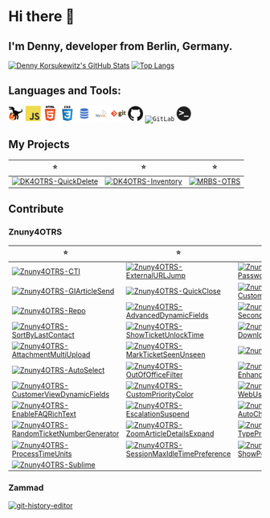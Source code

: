 # Hi there 👋

## I'm Denny, developer from Berlin, Germany.

<!--
- 🔭 I’m currently working on ...
- 🌱 I’m currently learning ...
- 👯 I’m looking to collaborate on ...
- 🤔 I’m looking for help with ...
- 💬 Ask me about ...
- 📫 How to reach me: ...
- 😄 Pronouns: ...
- ⚡ Fun fact: ...
-->

[![Denny Korsukewitz's GitHub Stats](https://github-readme-stats.vercel.app/api?username=dennykorsukewitz&show_icons=true&include_all_commits=true)](https://github.com/dennykorsukewitz) [![Top Langs](https://github-readme-stats.vercel.app/api/top-langs/?username=dennykorsukewitz&layout=compact)](https://github.com/dennykorsukewitz)

## Languages and Tools:

<code><img alt="Perl" height="30" src="https://raw.githubusercontent.com/github/explore/80688e429a7d4ef2fca1e82350fe8e3517d3494d/topics/perl/perl.png"></code>
<code><img alt="JavaScript" height="30" src="https://raw.githubusercontent.com/github/explore/80688e429a7d4ef2fca1e82350fe8e3517d3494d/topics/javascript/javascript.png"></code>
<code><img alt="HTML5" height="30" src="https://raw.githubusercontent.com/github/explore/80688e429a7d4ef2fca1e82350fe8e3517d3494d/topics/html/html.png"></code>
<code><img alt="CSS3" height="30" src="https://raw.githubusercontent.com/github/explore/80688e429a7d4ef2fca1e82350fe8e3517d3494d/topics/css/css.png"></code>
<code><img alt="SQL" width="30px" src="https://raw.githubusercontent.com/github/explore/80688e429a7d4ef2fca1e82350fe8e3517d3494d/topics/sql/sql.png" /></code>
<code><img alt="MySQL" width="30px" src="https://raw.githubusercontent.com/github/explore/80688e429a7d4ef2fca1e82350fe8e3517d3494d/topics/mysql/mysql.png" /></code>
<code><img alt="Git" width="30px" src="https://raw.githubusercontent.com/github/explore/80688e429a7d4ef2fca1e82350fe8e3517d3494d/topics/git/git.png" /></code>
<code><img alt="GitHub" width="30px" src="https://raw.githubusercontent.com/github/explore/78df643247d429f6cc873026c0622819ad797942/topics/github/github.png" /></code>
<code><img alt="GitLab" width="30px" src="https://about.gitlab.com/images/press/logo/png/gitlab-icon-rgb.png" /></code>
<code><img alt="Terminal" width="30px" src="https://raw.githubusercontent.com/github/explore/80688e429a7d4ef2fca1e82350fe8e3517d3494d/topics/terminal/terminal.png" /></code>

## My Projects

|⭐|⭐|⭐|
|-|-|-|
| [![DK4OTRS-QuickDelete](https://ghrs.vercel.app/api/pin/?username=dennykorsukewitz&repo=DK4OTRS-QuickDelete)](https://github.com/dennykorsukewitz/DK4OTRS-QuickDelete) | [![DK4OTRS-Inventory](https://ghrs.vercel.app/api/pin/?username=dennykorsukewitz&repo=DK4OTRS-Inventory)](https://github.com/dennykorsukewitz/DK4OTRS-Inventory) | [![MRBS-OTRS](https://ghrs.vercel.app/api/pin/?username=dennykorsukewitz&repo=MRBS-OTRS)](https://github.com/dennykorsukewitz/MRBS-OTRS) |

## Contribute

### Znuny4OTRS

|⭐|⭐|⭐|
|-|-|-|
| [![Znuny4OTRS-CTI](https://ghrs.vercel.app/api/pin/?username=znuny&repo=Znuny4OTRS-CTI)](https://github.com/znuny/Znuny4OTRS-CTI) | [![Znuny4OTRS-ExternalURLJump](https://ghrs.vercel.app/api/pin/?username=znuny&repo=Znuny4OTRS-ExternalURLJump)](https://github.com/znuny/Znuny4OTRS-ExternalURLJump) | [![Znuny4OTRS-PasswordPolicy](https://ghrs.vercel.app/api/pin/?username=znuny&repo=Znuny4OTRS-PasswordPolicy)](https://github.com/znuny/Znuny4OTRS-PasswordPolicy) |
| [![Znuny4OTRS-GIArticleSend](https://ghrs.vercel.app/api/pin/?username=znuny&repo=Znuny4OTRS-GIArticleSend)](https://github.com/znuny/Znuny4OTRS-GIArticleSend) | [![Znuny4OTRS-QuickClose](https://ghrs.vercel.app/api/pin/?username=znuny&repo=Znuny4OTRS-QuickClose)](https://github.com/znuny/Znuny4OTRS-QuickClose) | [![Znuny4OTRS-CustomerMap](https://ghrs.vercel.app/api/pin/?username=znuny&repo=Znuny4OTRS-CustomerMap)](https://github.com/znuny/Znuny4OTRS-CustomerMap) |
| [![Znuny4OTRS-Repo](https://ghrs.vercel.app/api/pin/?username=znuny&repo=Znuny4OTRS-Repo)](https://github.com/znuny/Znuny4OTRS-Repo) | [![Znuny4OTRS-AdvancedDynamicFields](https://ghrs.vercel.app/api/pin/?username=znuny&repo=Znuny4OTRS-AdvancedDynamicFields)](https://github.com/znuny/Znuny4OTRS-AdvancedDynamicFields) | [![Znuny4OTRS-SecondTicketCreateScreen](https://ghrs.vercel.app/api/pin/?username=znuny&repo=Znuny4OTRS-SecondTicketCreateScreen)](https://github.com/znuny/Znuny4OTRS-SecondTicketCreateScreen) |
| [![Znuny4OTRS-SortByLastContact](https://ghrs.vercel.app/api/pin/?username=znuny&repo=Znuny4OTRS-SortByLastContact)](https://github.com/znuny/Znuny4OTRS-SortByLastContact) | [![Znuny4OTRS-ShowTicketUnlockTime](https://ghrs.vercel.app/api/pin/?username=znuny&repo=Znuny4OTRS-ShowTicketUnlockTime)](https://github.com/znuny/Znuny4OTRS-ShowTicketUnlockTime) | [![Znuny4OTRS-DownloadAllAttachments](https://ghrs.vercel.app/api/pin/?username=znuny&repo=Znuny4OTRS-DownloadAllAttachments)](https://github.com/znuny/Znuny4OTRS-DownloadAllAttachments) |
| [![Znuny4OTRS-AttachmentMultiUpload](https://ghrs.vercel.app/api/pin/?username=znuny&repo=Znuny4OTRS-AttachmentMultiUpload)](https://github.com/znuny/Znuny4OTRS-AttachmentMultiUpload) | [![Znuny4OTRS-MarkTicketSeenUnseen](https://ghrs.vercel.app/api/pin/?username=znuny&repo=Znuny4OTRS-MarkTicketSeenUnseen)](https://github.com/znuny/Znuny4OTRS-MarkTicketSeenUnseen) | [![Znuny4OTRS-CISearch](https://ghrs.vercel.app/api/pin/?username=znuny&repo=Znuny4OTRS-CISearch)](https://github.com/znuny/Znuny4OTRS-CISearch) |
| [![Znuny4OTRS-AutoSelect](https://ghrs.vercel.app/api/pin/?username=znuny&repo=Znuny4OTRS-AutoSelect)](https://github.com/znuny/Znuny4OTRS-AutoSelect) | [![Znuny4OTRS-OutOfOfficeFilter](https://ghrs.vercel.app/api/pin/?username=znuny&repo=Znuny4OTRS-OutOfOfficeFilter)](https://github.com/znuny/Znuny4OTRS-OutOfOfficeFilter) | [![Znuny4OTRS-EnhancedProxySupport](https://ghrs.vercel.app/api/pin/?username=znuny&repo=Znuny4OTRS-EnhancedProxySupport)](https://github.com/znuny/Znuny4OTRS-EnhancedProxySupport) |
| [![Znuny4OTRS-CustomerViewDynamicFields](https://ghrs.vercel.app/api/pin/?username=znuny&repo=Znuny4OTRS-CustomerViewDynamicFields)](https://github.com/znuny/Znuny4OTRS-CustomerViewDynamicFields) | [![Znuny4OTRS-CustomPriorityColor](https://ghrs.vercel.app/api/pin/?username=znuny&repo=Znuny4OTRS-CustomPriorityColor)](https://github.com/znuny/Znuny4OTRS-CustomPriorityColor) | [![Znuny4OTRS-WebUserAgent](https://ghrs.vercel.app/api/pin/?username=znuny&repo=Znuny4OTRS-WebUserAgent)](https://github.com/znuny/Znuny4OTRS-WebUserAgent) |
| [![Znuny4OTRS-EnableFAQRichText](https://ghrs.vercel.app/api/pin/?username=znuny&repo=Znuny4OTRS-EnableFAQRichText)](https://github.com/znuny/Znuny4OTRS-EnableFAQRichText) | [![Znuny4OTRS-EscalationSuspend](https://ghrs.vercel.app/api/pin/?username=znuny&repo=Znuny4OTRS-EscalationSuspend)](https://github.com/znuny/Znuny4OTRS-EscalationSuspend) | [![Znuny4OTRS-AutoCheckbox](https://ghrs.vercel.app/api/pin/?username=znuny&repo=Znuny4OTRS-AutoCheckbox)](https://github.com/znuny/Znuny4OTRS-AutoCheckbox) |
| [![Znuny4OTRS-RandomTicketNumberGenerator](https://ghrs.vercel.app/api/pin/?username=znuny&repo=Znuny4OTRS-RandomTicketNumberGenerator)](https://github.com/znuny/Znuny4OTRS-RandomTicketNumberGenerator) | [![Znuny4OTRS-ZoomArticleDetailsExpand](https://ghrs.vercel.app/api/pin/?username=znuny&repo=Znuny4OTRS-ZoomArticleDetailsExpand)](https://github.com/znuny/Znuny4OTRS-ZoomArticleDetailsExpand) | [![Znuny4OTRS-TypePriorityBasedEscalation](https://ghrs.vercel.app/api/pin/?username=znuny&repo=Znuny4OTRS-TypePriorityBasedEscalation)](https://github.com/znuny/Znuny4OTRS-TypePriorityBasedEscalation) |
| [![Znuny4OTRS-ProcessTimeUnits](https://ghrs.vercel.app/api/pin/?username=znuny&repo=Znuny4OTRS-ProcessTimeUnits)](https://github.com/znuny/Znuny4OTRS-ProcessTimeUnits) | [![Znuny4OTRS-SessionMaxIdleTimePreference](https://ghrs.vercel.app/api/pin/?username=znuny&repo=Znuny4OTRS-SessionMaxIdleTimePreference)](https://github.com/znuny/Znuny4OTRS-SessionMaxIdleTimePreference) | [![Znuny4OTRS-ShowPendingTimeIfNeeded](https://ghrs.vercel.app/api/pin/?username=znuny&repo=Znuny4OTRS-ShowPendingTimeIfNeeded)](https://github.com/znuny/Znuny4OTRS-ShowPendingTimeIfNeeded) |
| [![Znuny4OTRS-Sublime](https://ghrs.vercel.app/api/pin/?username=znuny&repo=Znuny4OTRS-Sublime)](https://github.com/znuny/Znuny4OTRS-Sublime) | |

### Zammad

[![git-history-editor](https://ghrs.vercel.app/api/pin/?username=zammad&repo=zammad)](https://github.com/zammad/zammad)